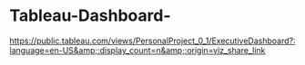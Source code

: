 # Tableau-Dashboard-
https://public.tableau.com/views/PersonalProject_0_1/ExecutiveDashboard?:language=en-US&amp;:display_count=n&amp;:origin=viz_share_link
